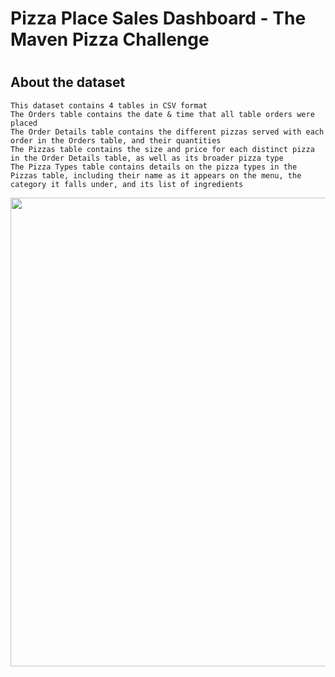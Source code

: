 <h1> Pizza Place Sales Dashboard - The Maven Pizza Challenge <h1>
  
 
 About the dataset
 -----------------

    This dataset contains 4 tables in CSV format
    The Orders table contains the date & time that all table orders were placed
    The Order Details table contains the different pizzas served with each order in the Orders table, and their quantities
    The Pizzas table contains the size and price for each distinct pizza in the Order Details table, as well as its broader pizza type
    The Pizza Types table contains details on the pizza types in the Pizzas table, including their name as it appears on the menu, the category it falls under, and its list of ingredients

  
  

<img src = "https://user-images.githubusercontent.com/87001395/215988730-7171eab2-be0c-44f8-8038-ffd9316221b0.png" width = "750" >

